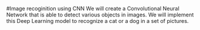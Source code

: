 #Image recoginition using CNN
We will create a Convolutional Neural Network that is able to detect various objects in images. 
We will implement this Deep Learning model to recognize a cat or a dog in a set of pictures.
